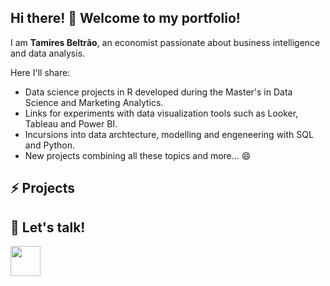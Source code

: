 ## Hi there! 👋 Welcome to my portfolio!

I am **Tamires Beltrão**, an economist passionate about business intelligence and data analysis.

Here I'll share:
- Data science projects in R developed during the Master's in Data Science and Marketing Analytics.
- Links for experiments with data visualization tools such as Looker, Tableau and Power BI.
- Incursions into data archtecture, modelling and engeneering with SQL and Python.
- New projects combining all these topics and more... 😄

## ⚡ Projects


## 💬 Let's talk!

<a href="[https://www.linkedin.com/in/ravirajsolanki27/](https://www.linkedin.com/in/tamires-beltrao/)" target="blank"><img src="https://cdn.jsdelivr.net/gh/devicons/devicon/icons/linkedin/linkedin-original.svg" style="height: 3rem"/></a>


<!--
**tamiresbeltrao/Tamiresbeltrao** is a ✨ _special_ ✨ repository because its `README.md` (this file) appears on your GitHub profile.

Here are some ideas to get you started:

- 🔭 I’m currently working on ...
- 🌱 I’m currently learning ...
- 👯 I’m looking to collaborate on ...
- 🤔 I’m looking for help with ...
- 💬 Ask me about ...
- 📫 How to reach me: ...
- 😄 Pronouns: ...
- ⚡ Fun fact: ...
-->
